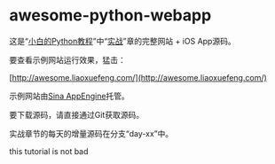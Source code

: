 awesome-python-webapp
=====================

这是“[小白的Python教程](http://www.liaoxuefeng.com/wiki/001374738125095c955c1e6d8bb493182103fac9270762a000)”中“[实战](http://www.liaoxuefeng.com/wiki/001374738125095c955c1e6d8bb493182103fac9270762a000/001397616003925a3d157284cd24bc0952d6c4a7c9d8c55000)”章的完整网站 + iOS App源码。

要查看示例网站运行效果，猛击：

[http://awesome.liaoxuefeng.com/](http://awesome.liaoxuefeng.com/)

示例网站由[Sina AppEngine](http://sae.sina.com.cn/)托管。

要下载源码，请直接通过Git获取源码。

实战章节的每天的增量源码在分支“day-xx”中。

this tutorial is not bad
